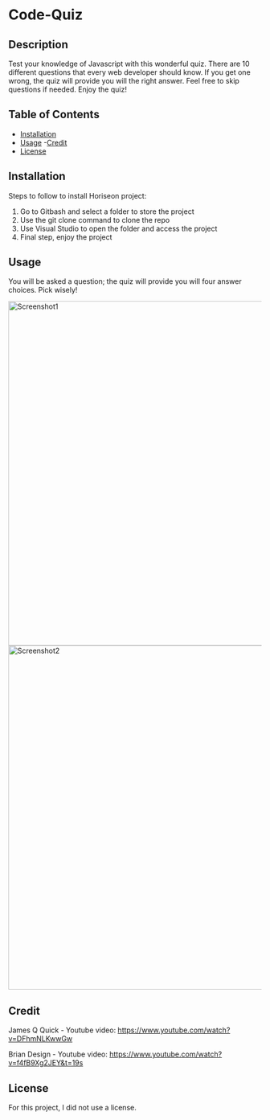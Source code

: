# Code-Quiz

## Description
Test your knowledge of Javascript with this wonderful quiz. There are 10 different questions that every web developer should know. If you get one wrong, the quiz will provide you will the right answer. Feel free to skip questions if needed. Enjoy the quiz!

## Table of Contents

- [Installation](#installation)
- [Usage](#usage)
-[Credit](#credit)
- [License](#license)

## Installation

Steps to follow to install Horiseon project:
1. Go to Gitbash and select a folder to store the project
2. Use the git clone command to clone the repo
3. Use Visual Studio to open the folder and access the project
4. Final step, enjoy the project

## Usage
You will be asked a question; the quiz will provide you will four answer choices. Pick wisely!

<img width= "685" alt="Screenshot1" src=“quiz.png”>
<img width= "685" alt="Screenshot2" src=“quiz2.png”>

## Credit

James Q Quick - 
Youtube video: https://www.youtube.com/watch?v=DFhmNLKwwGw 

Brian Design -
Youtube video: https://www.youtube.com/watch?v=f4fB9Xg2JEY&t=19s

## License

For this project, I did not use a license.

